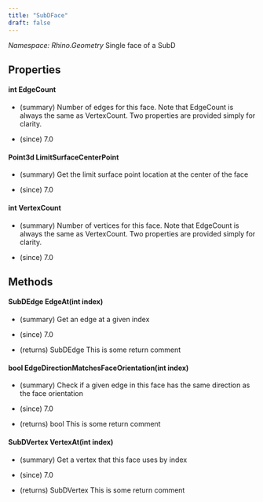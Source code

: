 ```yaml
---
title: "SubDFace"
draft: false
---
```


*Namespace: Rhino.Geometry*
 Single face of a SubD 
## Properties
#### int EdgeCount
- (summary) 
     Number of edges for this face. Note that EdgeCount is always the same
     as VertexCount. Two properties are provided simply for clarity.
     
- (since) 7.0
#### Point3d LimitSurfaceCenterPoint
- (summary) 
     Get the limit surface point location at the center of the face
     
- (since) 7.0
#### int VertexCount
- (summary) 
     Number of vertices for this face. Note that EdgeCount is always the same
     as VertexCount. Two properties are provided simply for clarity.
     
- (since) 7.0
## Methods
#### SubDEdge EdgeAt(int index)
- (summary) 
     Get an edge at a given index
     
- (since) 7.0
- (returns) SubDEdge This is some return comment
#### bool EdgeDirectionMatchesFaceOrientation(int index)
- (summary) 
     Check if a given edge in this face has the same direction as the face orientation
     
- (since) 7.0
- (returns) bool This is some return comment
#### SubDVertex VertexAt(int index)
- (summary) 
     Get a vertex that this face uses by index
     
- (since) 7.0
- (returns) SubDVertex This is some return comment
